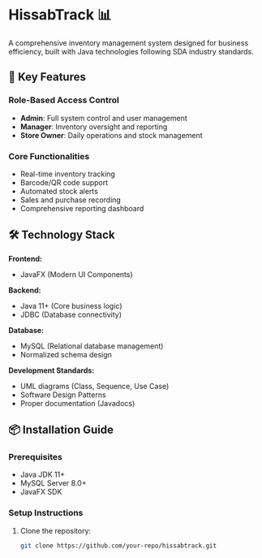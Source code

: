 # HissabTrack 📊


A comprehensive inventory management system designed for business efficiency, built with Java technologies following SDA industry standards.

## 🌟 Key Features

### Role-Based Access Control
- **Admin**: Full system control and user management
- **Manager**: Inventory oversight and reporting
- **Store Owner**: Daily operations and stock management

### Core Functionalities
- Real-time inventory tracking
- Barcode/QR code support
- Automated stock alerts
- Sales and purchase recording
- Comprehensive reporting dashboard

## 🛠️ Technology Stack

**Frontend:**
- JavaFX (Modern UI Components)

**Backend:**
- Java 11+ (Core business logic)
- JDBC (Database connectivity)

**Database:**
- MySQL (Relational database management)
- Normalized schema design

**Development Standards:**
- UML diagrams (Class, Sequence, Use Case)
- Software Design Patterns
- Proper documentation (Javadocs)

## 📦 Installation Guide

### Prerequisites
- Java JDK 11+
- MySQL Server 8.0+
- JavaFX SDK

### Setup Instructions
1. Clone the repository:
   ```bash
   git clone https://github.com/your-repo/hissabtrack.git
